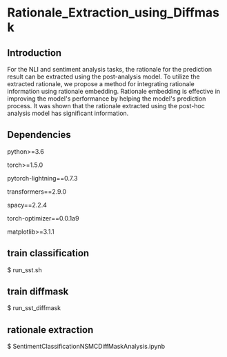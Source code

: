 # Rationale_Extraction_using_Diffmask

## Introduction

For the NLI and sentiment analysis tasks, the rationale for the prediction result can be extracted using the post-analysis model.
To utilize the extracted rationale, we propose a method for integrating rationale information using rationale embedding.
Rationale embedding is effective in improving the model's performance by helping the model's prediction process.
It was shown that the rationale extracted using the post-hoc analysis model has significant information.

## Dependencies

  python>=3.6
  
  torch>=1.5.0
  
  pytorch-lightning==0.7.3
  
  transformers==2.9.0
  
  spacy==2.2.4
  
  torch-optimizer==0.0.1a9
  
  matplotlib>=3.1.1

## train classification

$ run_sst.sh

## train diffmask

$ run_sst_diffmask

## rationale extraction

$ SentimentClassificationNSMCDiffMaskAnalysis.ipynb
